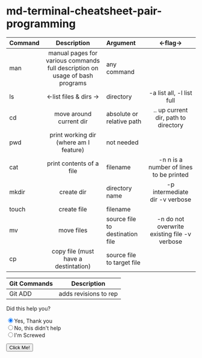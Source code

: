 # md-terminal-cheatsheet-pair-programming

| Command | Description | Argument | <-flag->|
| :--------| :-----------: | :-------- | :---: |  
| man | manual pages for various commands full description on usage of bash programs | any command | |
| ls | <-list files & dirs -> | directory | -a list all, -l list full  
|cd | move around current dir | absolute or relative path | .. up current dir, path to directory  
| pwd | print working dir (where am I feature) | not needed |  
| cat | print contents of a file | filename | -n n is a number of lines to be printed |  
| mkdir | create dir |  directory name | -p intermediate dir -v verbose |  
| touch | create file | filename | |  
| mv | move files | source file to destination file | -n do not overwrite existing  file -v verbose |  
| cp | copy file (must have a destintation)| source file to target file| 

| Git Commands | Description |
|---| ---|
|Git ADD| adds revisions to rep|

Did this help you?
<form>
    <input type="radio" name="option" value="Yes" checked>Yes, Thank you<br>
    <input type="radio" name="option" value="No">No, this didn't help<br>
    <input type="radio" name="option" value="I' Screwed">I'm Screwed
</form>
<input type="button" onclick="alert('Hello World!')" value="Click Me!">